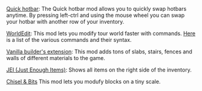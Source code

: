 [Quick hotbar](https://github.com/SPYR0999/A3R0CR4FT/blob/main/mods/Quick-Hotbar-Mod-1.12.2.jar):
The Quick hotbar mod allows you to quickly swap hotbars anytime.
By pressing left-ctrl and using the mouse wheel you can swap your hotbar with another row of your inventory.

[WorldEdit](https://github.com/SPYR0999/A3R0CR4FT/blob/main/mods/worldedit-forge-mc1.12.2-6.1.10-dist.jar):
This mod lets you modify tour world faster with commands.
[Here](https://worldedit.enginehub.org/en/latest/commands/#generation-commands) is a list of the various commands and their syntax.

[Vanilla builder's extension](https://github.com/SPYR0999/A3R0CR4FT/blob/main/mods/Vanilla%2BBuilders%2BExtension-1.12.2-1.0.9.jar):
This mod adds tons of slabs, stairs, fences and walls of different materials to the game.

[JEI (Just Enough Items)](https://github.com/SPYR0999/A3R0CR4FT/blob/main/mods/jei_1.12.2-4.16.1.302.jar):
Shows all items on the right side of the inventory.

[Chisel & Bits](https://github.com/SPYR0999/A3R0CR4FT/blob/main/mods/chiselsandbits-14.33.jar)
This mod lets you modufy blocks on a tiny scale.
